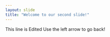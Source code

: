 ```yaml
---
layout: slide
title: "Welcome to our second slide!"
---
```

This line is Edited
Use the left arrow to go back!
